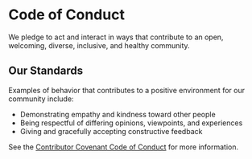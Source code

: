 # Code of Conduct

We pledge to act and interact in ways that contribute to an open, welcoming, diverse, inclusive, and healthy community. 

## Our Standards

Examples of behavior that contributes to a positive environment for our community include:

- Demonstrating empathy and kindness toward other people
- Being respectful of differing opinions, viewpoints, and experiences
- Giving and gracefully accepting constructive feedback

See the [Contributor Covenant Code of Conduct](https://www.contributor-covenant.org/version/2/0/code_of_conduct/code_of_conduct.md) for more information.
